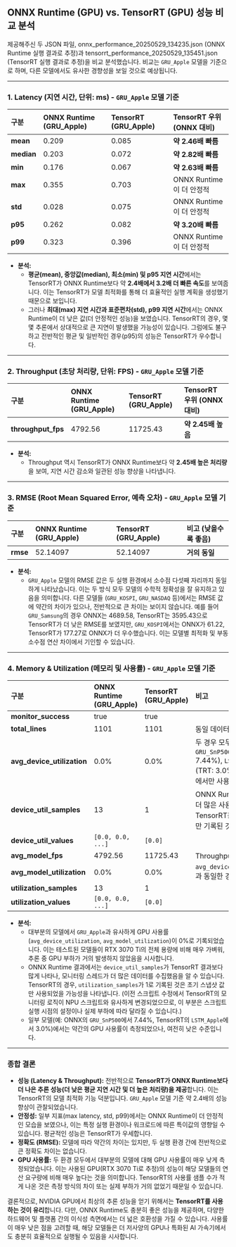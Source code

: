 ## ONNX Runtime (GPU) vs. TensorRT (GPU) 성능 비교 분석

제공해주신 두 JSON 파일, onnx_performance_20250529_134235.json (ONNX Runtime 실행 결과로 추정)과 tensorrt_performance_20250529_135451.json (TensorRT 실행 결과로 추정)을 비교 분석했습니다. 비교는 `GRU_Apple` 모델을 기준으로 하며, 다른 모델에서도 유사한 경향성을 보일 것으로 예상됩니다.

---

### 1. Latency (지연 시간, 단위: ms) - `GRU_Apple` 모델 기준

| 구분     | ONNX Runtime (GRU_Apple) | TensorRT (GRU_Apple) | TensorRT 우위 (ONNX 대비) |
| :------- | :----------------------- | :------------------- | :------------------------ |
| **mean** | 0.209                    | 0.085                | **약 2.46배 빠름**        |
| **median**| 0.203                    | 0.072                | **약 2.82배 빠름**        |
| **min**  | 0.176                    | 0.067                | **약 2.63배 빠름**        |
| **max**  | 0.355                    | 0.703                | ONNX Runtime이 더 안정적  |
| **std**  | 0.028                    | 0.075                | ONNX Runtime이 더 안정적  |
| **p95**  | 0.262                    | 0.082                | **약 3.20배 빠름**        |
| **p99**  | 0.323                    | 0.396                | ONNX Runtime이 더 안정적  |

*   **분석:**
    *   **평균(mean), 중앙값(median), 최소(min) 및 p95 지연 시간**에서는 TensorRT가 ONNX Runtime보다 약 **2.4배에서 3.2배 더 빠른 속도**를 보여줍니다. 이는 TensorRT가 모델 최적화를 통해 더 효율적인 실행 계획을 생성했기 때문으로 보입니다.
    *   그러나 **최대(max) 지연 시간과 표준편차(std), p99 지연 시간**에서는 ONNX Runtime이 더 낮은 값(더 안정적인 성능)을 보였습니다. TensorRT의 경우, 몇몇 추론에서 상대적으로 큰 지연이 발생했을 가능성이 있습니다. 그럼에도 불구하고 전반적인 평균 및 일반적인 경우(p95)의 성능은 TensorRT가 우수합니다.

---

### 2. Throughput (초당 처리량, 단위: FPS) - `GRU_Apple` 모델 기준

| 구분             | ONNX Runtime (GRU_Apple) | TensorRT (GRU_Apple) | TensorRT 우위 (ONNX 대비) |
| :--------------- | :----------------------- | :------------------- | :------------------------ |
| **throughput_fps** | 4792.56                  | 11725.43             | **약 2.45배 높음**        |

*   **분석:**
    *   Throughput 역시 TensorRT가 ONNX Runtime보다 약 **2.45배 높은 처리량**을 보여, 지연 시간 감소와 일관된 성능 향상을 나타냅니다.

---

### 3. RMSE (Root Mean Squared Error, 예측 오차) - `GRU_Apple` 모델 기준

| 구분   | ONNX Runtime (GRU_Apple) | TensorRT (GRU_Apple) | 비고 (낮을수록 좋음) |
| :----- | :----------------------- | :------------------- | :------------------- |
| **rmse** | 52.14097                 | 52.14097             | **거의 동일**        |

*   **분석:**
    *   `GRU_Apple` 모델의 RMSE 값은 두 실행 환경에서 소수점 다섯째 자리까지 동일하게 나타났습니다. 이는 두 방식 모두 모델의 수학적 정확성을 잘 유지하고 있음을 의미합니다. 다른 모델들 (`GRU_KOSPI`, `GRU_NASDAQ` 등)에서는 RMSE 값에 약간의 차이가 있으나, 전반적으로 큰 차이는 보이지 않습니다. 예를 들어 `GRU_Samsung`의 경우 ONNX는 4689.58, TensorRT는 3595.43으로 TensorRT가 더 낮은 RMSE를 보였지만, `GRU_KOSPI`에서는 ONNX가 61.22, TensorRT가 177.27로 ONNX가 더 우수했습니다. 이는 모델별 최적화 및 부동소수점 연산 차이에서 기인할 수 있습니다.

---

### 4. Memory & Utilization (메모리 및 사용률) - `GRU_Apple` 모델 기준

| 구분                      | ONNX Runtime (GRU_Apple) | TensorRT (GRU_Apple) | 비고                                                                                                |
| :------------------------ | :----------------------- | :------------------- | :-------------------------------------------------------------------------------------------------- |
| **monitor_success**       | true                     | true                 |                                                                                                     |
| **total_lines**           | 1101                     | 1101                 | 동일 데이터셋 사용                                                                                      |
| **avg_device_utilization**| 0.0%                     | 0.0%                 | 두 경우 모두 매우 낮음. `GRU_SnP500` (ONNX: 7.44%), `LSTM_Apple` (TRT: 3.0%) 등 일부 모델에서만 사용률 기록. |
| **device_util_samples**   | 13                       | 1                    | ONNX Runtime 측정 시 더 많은 사용률 샘플 수집. TensorRT는 초기 스냅샷만 기록된 것으로 보임.                  |
| **device_util_values**    | `[0.0, 0.0, ...]`        | `[0.0]`              |                                                                                                     |
| **avg_model_fps**         | 4792.56                  | 11725.43             | Throughput과 동일                                                                                     |
| **avg_model_utilization** | 0.0%                     | 0.0%                 | `avg_device_utilization`과 동일한 경향                                                                |
| **utilization_samples**   | 13                       | 1                    |                                                                                                     |
| **utilization_values**    | `[0.0, 0.0, ...]`        | `[0.0]`              |                                                                                                     |

*   **분석:**
    *   대부분의 모델에서 `GRU_Apple`과 유사하게 GPU 사용률(`avg_device_utilization`, `avg_model_utilization`)이 0%로 기록되었습니다. 이는 테스트된 모델들이 RTX 3070 Ti의 전체 용량에 비해 매우 가벼워, 추론 중 GPU 부하가 거의 발생하지 않았음을 시사합니다.
    *   ONNX Runtime 결과에서는 `device_util_samples`가 TensorRT 결과보다 많게 나타나, 모니터링 스레드가 더 많은 데이터를 수집했음을 알 수 있습니다. TensorRT의 경우, `utilization_samples`가 1로 기록된 것은 초기 스냅샷 값만 사용되었을 가능성을 나타냅니다. (이전 스크립트 수정에서 TensorRT의 모니터링 로직이 NPU 스크립트와 유사하게 변경되었으므로, 이 부분은 스크립트 실행 시점의 설정이나 실제 부하에 따라 달라질 수 있습니다.)
    *   일부 모델(예: ONNX의 `GRU_SnP500`에서 7.44%, TensorRT의 `LSTM_Apple`에서 3.0%)에서는 약간의 GPU 사용률이 측정되었으나, 여전히 낮은 수준입니다.

---

### 종합 결론

*   **성능 (Latency & Throughput):** 전반적으로 **TensorRT가 ONNX Runtime보다 더 나은 추론 성능(더 낮은 평균 지연 시간 및 더 높은 처리량)을 제공**합니다. 이는 TensorRT의 모델 최적화 기능 덕분입니다. `GRU_Apple` 모델 기준 약 2.4배의 성능 향상이 관찰되었습니다.
*   **안정성:** 일부 지표(max latency, std, p99)에서는 ONNX Runtime이 더 안정적인 모습을 보였으나, 이는 특정 실행 환경이나 워크로드에 따른 특이값의 영향일 수 있습니다. 평균적인 성능은 TensorRT가 우세합니다.
*   **정확도 (RMSE):** 모델에 따라 약간의 차이는 있지만, 두 실행 환경 간에 전반적으로 큰 정확도 차이는 없습니다.
*   **GPU 사용률:** 두 환경 모두에서 대부분의 모델에 대해 GPU 사용률이 매우 낮게 측정되었습니다. 이는 사용된 GPU(RTX 3070 Ti로 추정)의 성능이 해당 모델들의 연산 요구량에 비해 매우 높다는 것을 의미합니다. TensorRT의 사용률 샘플 수가 적게 나온 것은 측정 방식의 차이 또는 실제 부하가 거의 없었기 때문일 수 있습니다.

결론적으로, NVIDIA GPU에서 최상의 추론 성능을 얻기 위해서는 **TensorRT를 사용하는 것이 유리**합니다. 다만, ONNX Runtime도 충분히 좋은 성능을 제공하며, 다양한 하드웨어 및 플랫폼 간의 이식성 측면에서는 더 넓은 호환성을 가질 수 있습니다. 사용률이 매우 낮은 점을 고려할 때, 해당 모델들은 더 저사양의 GPU나 특화된 AI 가속기에서도 충분히 효율적으로 실행될 수 있음을 시사합니다.